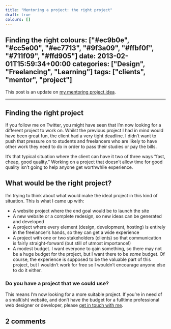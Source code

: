 ```yaml
---
title: "Mentoring a project: the right project"
draft: true
colours: []
---
```


Finding the right colours: ["#ec9b0e", "#cc5e00", "#ec7713", "#9f3a09", "#ffbf0f", "#711f09", "#ffd905"]
date: 2013-02-01T15:59:34+00:00
categories: ["Design", "Freelancing", "Learning"]
tags: ["clients", "mentor", "project"]
---

This post is an update on [my mentoring project idea](http://laurakalbag.wpengine.com/mentoring-a-project-the-idea/ "Mentoring a project: The idea").

---

## Finding the right project

If you follow me on Twitter, you might have seen that I’m now looking for a different project to work on. Whilst the previous project I had in mind would have been great fun, the client had a very tight deadline. I didn’t want to push that pressure on to students and freelancers who are likely to have other work they need to do in order to pass their studies or pay the bills.

It’s that typical situation where the client can have it two of three ways “fast, cheap, good quality.” Working on a project that doesn’t allow time for good quality isn’t going to help anyone get worthwhile experience.

## What would be the right project?

I’m trying to think about what would make the ideal project in this kind of situation. This is what I came up with:

* <span style="line-height: 13px;">A website project where the end goal would be to launch the site</span>
* A new website or a complete redesign, so new ideas can be generated and developed
* A project where every element (design, development, hosting) is entirely in the freelancer’s hands, so they can get a wide experience
* A project with one or two stakeholders (clients) so that communication is fairly straight-forward (but still of utmost importance!)
* A modest budget. I want everyone to gain something, so there may not be a huge budget for the project, but I want there to be *some* budget. Of course, the experience is supposed to be the valuable part of this project, but I wouldn’t work for free so I wouldn’t encourage anyone else to do it either.

### Do you have a project that we could use?

This means I’m now looking for a more suitable project. If you’re in need of a small(ish) website, and don’t have the budget for a fulltime professional web designer or developer, please [get in touch with me](http://laurakalbag.wpengine.com/contact-me/ "Contact Me").

## 2 comments

<ol class="commentlist">
			</ol>
